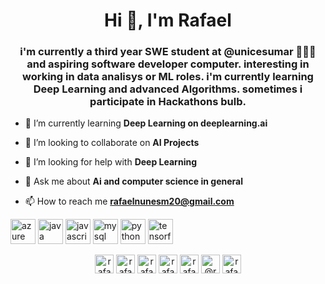 <h1 align="center">Hi 👋, I'm Rafael</h1>
<h3 align="center">i'm currently a third year SWE student at @unicesumar 👨🏽‍💻 and aspiring software developer computer. interesting in working in data analisys or ML roles. i'm currently learning Deep Learning and advanced Algorithms. sometimes i participate in Hackathons bulb.</h3>

- 🌱 I’m currently learning **Deep Learning on deeplearning.ai**

- 👯 I’m looking to collaborate on **AI Projects**

- 🤝 I’m looking for help with **Deep Learning**

- 💬 Ask me about **Ai and computer science in general**

- 📫 How to reach me **rafaelnunesm20@gmail.com**

<p align="left"><img src="https://www.vectorlogo.zone/logos/microsoft_azure/microsoft_azure-icon.svg" alt="azure" width="40" height="40"/> <img src="https://devicons.github.io/devicon/devicon.git/icons/java/java-original-wordmark.svg" alt="java" width="40" height="40"/> <img src="https://devicons.github.io/devicon/devicon.git/icons/javascript/javascript-original.svg" alt="javascript" width="40" height="40"/> <img src="https://devicons.github.io/devicon/devicon.git/icons/mysql/mysql-original-wordmark.svg" alt="mysql" width="40" height="40"/> <img src="https://devicons.github.io/devicon/devicon.git/icons/python/python-original.svg" alt="python" width="40" height="40"/> <img src="https://www.vectorlogo.zone/logos/tensorflow/tensorflow-icon.svg" alt="tensorflow" width="40" height="40"/></p>

<p align="center">
<a href="https://dev.to/rafaelm229" target="blank"><img align="center" src="https://cdn.jsdelivr.net/npm/simple-icons@3.0.1/icons/dev-dot-to.svg" alt="rafaelm229" height="30" width="30" /></a>
<a href="https://twitter.com/rafaelm229" target="blank"><img align="center" src="https://cdn.jsdelivr.net/npm/simple-icons@3.0.1/icons/twitter.svg" alt="rafaelm229" height="30" width="30" /></a>
<a href="https://linkedin.com/in/rafaelnmoura" target="blank"><img align="center" src="https://cdn.jsdelivr.net/npm/simple-icons@3.0.1/icons/linkedin.svg" alt="rafaelnmoura" height="30" width="30" /></a>
<a href="https://kaggle.com/rafaelm229" target="blank"><img align="center" src="https://cdn.jsdelivr.net/npm/simple-icons@3.0.1/icons/kaggle.svg" alt="rafaelm229" height="30" width="30" /></a>
<a href="https://instagram.com/rafaelm229" target="blank"><img align="center" src="https://cdn.jsdelivr.net/npm/simple-icons@3.0.1/icons/instagram.svg" alt="rafaelm229" height="30" width="30" /></a>
<a href="https://medium.com/@rafaelnunesm20" target="blank"><img align="center" src="https://cdn.jsdelivr.net/npm/simple-icons@3.0.1/icons/medium.svg" alt="@rafaelnunesm20" height="30" width="30" /></a>
<a href="https://www.leetcode.com/rafaelm229" target="blank"><img align="center" src="https://cdn.jsdelivr.net/npm/simple-icons@3.0.1/icons/leetcode.svg" alt="rafaelm229" height="30" width="30" /></a>
</p>
